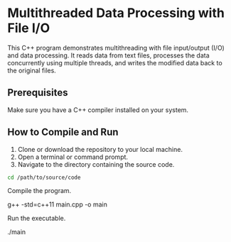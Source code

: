 # Multithreaded Data Processing with File I/O

This C++ program demonstrates multithreading with file input/output (I/O) and data processing. It reads data from text files, processes the data concurrently using multiple threads, and writes the modified data back to the original files.

## Prerequisites

Make sure you have a C++ compiler installed on your system.

## How to Compile and Run

1. Clone or download the repository to your local machine.
2. Open a terminal or command prompt.
3. Navigate to the directory containing the source code.

```bash
cd /path/to/source/code
```
Compile the program.

g++ -std=c++11 main.cpp -o main

Run the executable.

./main
